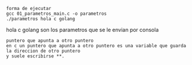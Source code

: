 

	forma de ejecutar 
	gcc 01_parametros_main.c -o parametros
	./parametros hola c golang  
	
  hola c golang son los parametros que se le envian por consola 


	puntero que apunta a otro puntero 
	en c un puntero que apunta a otro puntero es una variable que guarda la direccion de otro puntero 
	y suele escribirse **. 



